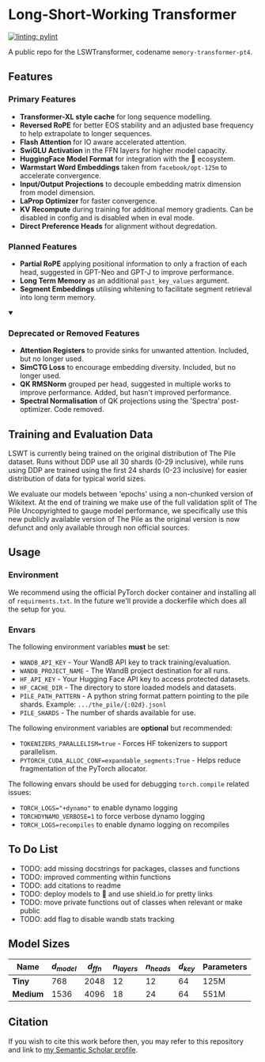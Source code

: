 # Long-Short-Working Transformer

[![linting: pylint](https://img.shields.io/badge/linting-pylint-yellowgreen)](https://github.com/pylint-dev/pylint)

A public repo for the LSWTransformer, codename `memory-transformer-pt4`.

## Features

### Primary Features
- **Transformer-XL style cache** for long sequence modelling.
- **Reversed RoPE** for better EOS stability and an adjusted base frequency to help extrapolate to longer sequences.
- **Flash Attention** for IO aware accelerated attention.
- **SwiGLU Activation** in the FFN layers for higher model capacity.
- **HuggingFace Model Format** for integration with the 🤗 ecosystem.
- **Warmstart Word Embeddings** taken from `facebook/opt-125m` to accelerate convergence.
- **Input/Output Projections** to decouple embedding matrix dimension from model dimension.
- **LaProp Optimizer** for faster convergence.
- **KV Recompute** during training for additional memory gradients. Can be disabled in config and is disabled when in eval mode.
- **Direct Preference Heads** for alignment without degredation.

### Planned Features
- **Partial RoPE** applying positional information to only a fraction of each head, suggested in GPT-Neo and GPT-J to improve performance.
- **Long Term Memory** as an additional `past_key_values` argument.
- **Segment Embeddings** utilising whitening to facilitate segment retrieval into long term memory.


<details open>
<summary><h3>Deprecated or Removed Features</h3></summary>

- **Attention Registers** to provide sinks for unwanted attention. Included, but no longer used.
- **SimCTG Loss** to encourage embedding diversity. Included, but no longer used.
- **QK RMSNorm** grouped per head, suggested in multiple works to improve performance. Added, but hasn't improved performance.
- **Spectral Normalisation** of QK projections using the 'Spectra' post-optimizer. Code removed.

</details>


## Training and Evaluation Data
LSWT is currently being trained on the original distribution of The Pile dataset. Runs without DDP use all 30 shards (0-29 inclusive), while runs using DDP are trained using the first 24 shards (0-23 inclusive) for easier distribution of data for typical world sizes.

We evaluate our models between 'epochs' using a non-chunked version of Wikitext. At the end of training we make use of the full validation split of The Pile Uncopyrighted to gauge model performance, we specifically use this new publicly available version of The Pile as the original version is now defunct and only available through non official sources. 

## Usage
### Environment
We recommend using the official PyTorch docker container and installing all of `requirments.txt`. In the future we'll provide a dockerfile which does all the setup for you.

### Envars
The following environment variables **must** be set:
- `WANDB_API_KEY` - Your WandB API key to track training/evaluation.
- `WANDB_PROJECT_NAME` - The WandB project destination for all runs.
- `HF_API_KEY` - Your Hugging Face API key to access protected datasets.
- `HF_CACHE_DIR` - The directory to store loaded models and datasets.
- `PILE_PATH_PATTERN` - A python string format pattern pointing to the pile shards. Example: `.../the_pile/{:02d}.jsonl`
- `PILE_SHARDS` - The number of shards available for use.

The following environment variables are **optional** but recommended:
- `TOKENIZERS_PARALLELISM=true` - Forces HF tokenizers to support parallelism.
- `PYTORCH_CUDA_ALLOC_CONF=expandable_segments:True` - Helps reduce fragmentation of the PyTorch allocator.

The following envars should be used for debugging `torch.compile` related issues:
- `TORCH_LOGS="+dynamo"` to enable dynamo logging
- `TORCHDYNAMO_VERBOSE=1` to force verbose dynamo logging
- `TORCH_LOGS=recompiles` to enable dynamo logging on recompiles

## To Do List
- TODO: add missing docstrings for packages, classes and functions
- TODO: improved commenting within functions
- TODO: add citations to readme
- TODO: deploy models to 🤗 and use shield.io for pretty links
- TODO: move private functions out of classes when relevant or make public
- TODO: add flag to disable wandb stats tracking

## Model Sizes
| Name | $d_{model}$ | $d_{ffn}$ | $n_{layers}$ | $n_{heads}$ | $d_{key}$ | Parameters |
| ----------- | ----------- | ----------- | ----------- | ----------- | ----------- | ----------- |
| **Tiny** 	| 768	| 2048 | 12 | 12 | 64 | 125M |
| **Medium**| 1536 | 4096 | 18 | 24 | 64 | 551M |

## Citation
If you wish to cite this work before then, you may refer to this repository and link to [my Semantic Scholar profile](https://www.semanticscholar.org/author/Avelina-Asada-Hadji-Kyriacou/2139984073).
